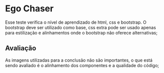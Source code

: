 # Ego Chaser

Esse teste verifica o nível de aprendizado de html, css e bootstrap. O bootstrap deve ser utilizado como base, css extra pode ser usado apenas para estilização e alinhamentos onde o bootstrap não oferece alternativas;


## Avaliação
As imagens utilizadas para a conclusão não são importantes, o que está sendo avaliado é o alinhamento dos componentes e a qualidade do código;